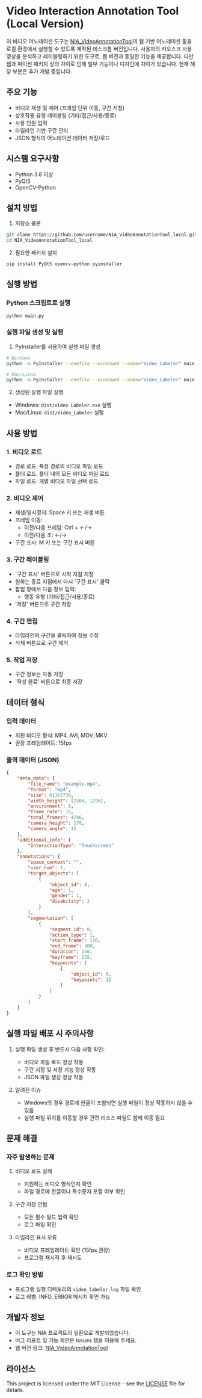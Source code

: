 # Video Interaction Annotation Tool (Local Version)

이 비디오 어노테이션 도구는 [NIA_VideoAnnotationTool](https://github.com/JDeun/NIA_VideoAnnotationTool)의 웹 기반 어노테이션 툴을 로컬 환경에서 실행할 수 있도록 제작된 데스크톱 버전입니다.
사용자의 키오스크 사용 영상을 분석하고 레이블링하기 위한 도구로, 웹 버전과 동일한 기능을 제공합니다.
다만 웹과 파이썬 패키지 상의 차이로 인해 일부 기능이나 디자인에 차이가 있습니다. 현재 해당 부분은 추가 개발 중입니다.

## 주요 기능

   - 비디오 재생 및 제어 (프레임 단위 이동, 구간 지정)
   - 상호작용 유형 레이블링 (기타/접근/사용/종료)
   - 사용 인원 입력
   - 타임라인 기반 구간 관리
   - JSON 형식의 어노테이션 데이터 저장/로드

## 시스템 요구사항

   - Python 3.8 이상
   - PyQt5
   - OpenCV-Python

## 설치 방법

1. 저장소 클론
```bash
git clone https://github.com/username/NIA_VideoAnnotationTool_local.git
cd NIA_VideoAnnotationTool_local
```

2. 필요한 패키지 설치
```bash
pip install PyQt5 opencv-python pyinstaller
```

## 실행 방법

### Python 스크립트로 실행
```bash
python main.py
```

### 실행 파일 생성 및 실행

1. PyInstaller를 사용하여 실행 파일 생성
```bash
# Windows
python -m PyInstaller --onefile --windowed --name="Video Labeler" main.py

# Mac/Linux
python -m PyInstaller --onefile --windowed --name="Video_Labeler" main.py
```

2. 생성된 실행 파일 실행
- Windows: `dist/Video Labeler.exe` 실행
- Mac/Linux: `dist/Video_Labeler` 실행

## 사용 방법
### 1. 비디오 로드

   - 경로 로드: 특정 경로의 비디오 파일 로드
   - 폴더 로드: 폴더 내의 모든 비디오 파일 로드
   - 파일 로드: 개별 비디오 파일 선택 로드

### 2. 비디오 제어

   - 재생/일시정지: Space 키 또는 재생 버튼
   - 프레임 이동:
     - 이전/다음 프레임: Ctrl + ←/→
     - 이전/다음 초: ←/→
   - 구간 표시: M 키 또는 구간 표시 버튼

### 3. 구간 레이블링

   - '구간 표시' 버튼으로 시작 지점 지정
   - 원하는 종료 지점에서 다시 '구간 표시' 클릭
   - 팝업 창에서 다음 정보 입력:
     - 행동 유형 (기타/접근/사용/종료)
   - '저장' 버튼으로 구간 저장

### 4. 구간 편집

   - 타임라인의 구간을 클릭하여 정보 수정
   - 삭제 버튼으로 구간 제거

### 5. 작업 저장

   - 구간 정보는 자동 저장
   - '작성 완료' 버튼으로 최종 저장

## 데이터 형식
### 입력 데이터

   - 지원 비디오 형식: MP4, AVI, MOV, MKV
   - 권장 프레임레이트: 15fps

### 출력 데이터 (JSON)
```json
{
    "meta_data": {
        "file_name": "example.mp4",
        "format": "mp4",
        "size": 61362738,
        "width_height": [2304, 1296],
        "environment": 0,
        "frame_rate": 15,
        "total_frames": 4746,
        "camera_height": 170,
        "camera_angle": 15
    },
    "additional_info": {
        "InteractionType": "Touchscreen"
    },
    "annotations": {
        "space_context": "",
        "user_num": 1,
        "target_objects": [
            {
                "object_id": 0,
                "age": 1,
                "gender": 1,
                "disability": 2
            }
        ],
        "segmentation": [
            {
                "segment_id": 0,
                "action_type": 1,
                "start_frame": 150,
                "end_frame": 300,
                "duration": 150,
                "keyframe": 225,
                "keypoints": [
                    {
                        "object_id": 0,
                        "keypoints": []
                    }
                ]
            }
        ]
    }
}
```

## 실행 파일 배포 시 주의사항

1. 실행 파일 생성 후 반드시 다음 사항 확인:
   - 비디오 파일 로드 정상 작동
   - 구간 지정 및 저장 기능 정상 작동
   - JSON 파일 생성 정상 작동

2. 알려진 이슈
   - Windows의 경우 경로에 한글이 포함되면 실행 파일이 정상 작동하지 않을 수 있음
   - 실행 파일 위치를 이동할 경우 관련 리소스 파일도 함께 이동 필요

## 문제 해결

### 자주 발생하는 문제

1. 비디오 로드 실패
   - 지원하는 비디오 형식인지 확인
   - 파일 경로에 한글이나 특수문자 포함 여부 확인

2. 구간 저장 안됨
   - 모든 필수 필드 입력 확인
   - 로그 파일 확인

3. 타임라인 표시 오류
   - 비디오 프레임레이트 확인 (15fps 권장)
   - 프로그램 재시작 후 재시도

### 로그 확인 방법

- 프로그램 실행 디렉토리의 `video_labeler.log` 파일 확인
- 로그 레벨: INFO, ERROR 메시지 확인 가능

## 개발자 정보

- 이 도구는 NIA 프로젝트의 일환으로 개발되었습니다.
- 버그 리포트 및 기능 제안은 Issues 탭을 이용해 주세요.
- 웹 버전 링크: [NIA_VideoAnnotationTool](https://github.com/JDeun/NIA_VideoAnnotationTool)

## 라이선스
This project is licensed under the MIT License - see the [LICENSE](LICENSE) file for details.
